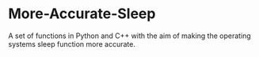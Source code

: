 # More-Accurate-Sleep
A set of functions in Python and C++ with the aim of making the operating systems sleep function more accurate.
